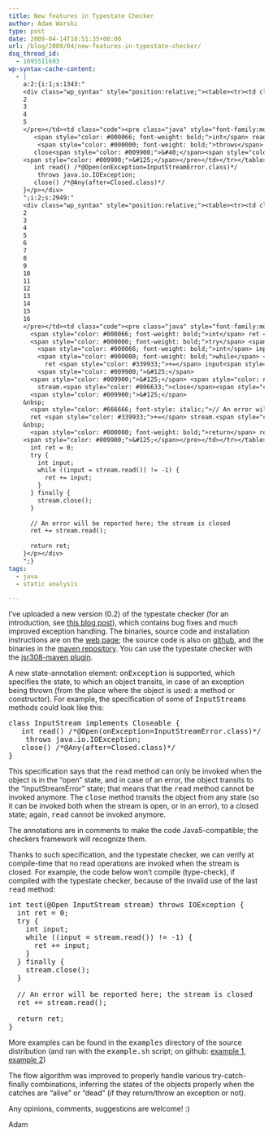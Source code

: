 ```yaml
---
title: New features in Typestate Checker
author: Adam Warski
type: post
date: 2009-04-14T18:51:35+00:00
url: /blog/2009/04/new-features-in-typestate-checker/
dsq_thread_id:
  - 1095511693
wp-syntax-cache-content:
  - |
    a:2:{i:1;s:1343:"
    <div class="wp_syntax" style="position:relative;"><table><tr><td class="line_numbers"><pre>1
    2
    3
    4
    5
    </pre></td><td class="code"><pre class="java" style="font-family:monospace;"><span style="color: #000000; font-weight: bold;">class</span> <span style="color: #003399;">InputStream</span> <span style="color: #000000; font-weight: bold;">implements</span> Closeable <span style="color: #009900;">&#123;</span>
       <span style="color: #000066; font-weight: bold;">int</span> read<span style="color: #009900;">&#40;</span><span style="color: #009900;">&#41;</span> <span style="color: #666666; font-style: italic;">/*@Open(onException=InputStreamError.class)*/</span> 
        <span style="color: #000000; font-weight: bold;">throws</span> java.<span style="color: #006633;">io</span>.<span style="color: #003399;">IOException</span><span style="color: #339933;">;</span>
       close<span style="color: #009900;">&#40;</span><span style="color: #009900;">&#41;</span> <span style="color: #666666; font-style: italic;">/*@Any(after=Closed.class)*/</span>
    <span style="color: #009900;">&#125;</span></pre></td></tr></table><p class="theCode" style="display:none;">class InputStream implements Closeable {
       int read() /*@Open(onException=InputStreamError.class)*/ 
        throws java.io.IOException;
       close() /*@Any(after=Closed.class)*/
    }</p></div>
    ";i:2;s:2949:"
    <div class="wp_syntax" style="position:relative;"><table><tr><td class="line_numbers"><pre>1
    2
    3
    4
    5
    6
    7
    8
    9
    10
    11
    12
    13
    14
    15
    16
    </pre></td><td class="code"><pre class="java" style="font-family:monospace;"><span style="color: #000066; font-weight: bold;">int</span> test<span style="color: #009900;">&#40;</span>@Open <span style="color: #003399;">InputStream</span> stream<span style="color: #009900;">&#41;</span> <span style="color: #000000; font-weight: bold;">throws</span> <span style="color: #003399;">IOException</span> <span style="color: #009900;">&#123;</span>
      <span style="color: #000066; font-weight: bold;">int</span> ret <span style="color: #339933;">=</span> <span style="color: #cc66cc;">0</span><span style="color: #339933;">;</span>
      <span style="color: #000000; font-weight: bold;">try</span> <span style="color: #009900;">&#123;</span>
        <span style="color: #000066; font-weight: bold;">int</span> input<span style="color: #339933;">;</span>
        <span style="color: #000000; font-weight: bold;">while</span> <span style="color: #009900;">&#40;</span><span style="color: #009900;">&#40;</span>input <span style="color: #339933;">=</span> stream.<span style="color: #006633;">read</span><span style="color: #009900;">&#40;</span><span style="color: #009900;">&#41;</span><span style="color: #009900;">&#41;</span> <span style="color: #339933;">!=</span> <span style="color: #339933;">-</span><span style="color: #cc66cc;">1</span><span style="color: #009900;">&#41;</span> <span style="color: #009900;">&#123;</span>
          ret <span style="color: #339933;">+=</span> input<span style="color: #339933;">;</span>
        <span style="color: #009900;">&#125;</span>
      <span style="color: #009900;">&#125;</span> <span style="color: #000000; font-weight: bold;">finally</span> <span style="color: #009900;">&#123;</span>
        stream.<span style="color: #006633;">close</span><span style="color: #009900;">&#40;</span><span style="color: #009900;">&#41;</span><span style="color: #339933;">;</span>
      <span style="color: #009900;">&#125;</span>
    &nbsp;
      <span style="color: #666666; font-style: italic;">// An error will be reported here; the stream is closed</span>
      ret <span style="color: #339933;">+=</span> stream.<span style="color: #006633;">read</span><span style="color: #009900;">&#40;</span><span style="color: #009900;">&#41;</span><span style="color: #339933;">;</span>
    &nbsp;
      <span style="color: #000000; font-weight: bold;">return</span> ret<span style="color: #339933;">;</span>
    <span style="color: #009900;">&#125;</span></pre></td></tr></table><p class="theCode" style="display:none;">int test(@Open InputStream stream) throws IOException {
      int ret = 0;
      try {
        int input;
        while ((input = stream.read()) != -1) {
          ret += input;
        }
      } finally {
        stream.close();
      }
    
      // An error will be reported here; the stream is closed
      ret += stream.read();
    
      return ret;
    }</p></div>
    ";}
tags:
  - java
  - static analysis

---
```

I&#8217;ve uploaded a new version (0.2) of the typestate checker (for an introduction, see [this blog post][1]), which contains bug fixes and much improved exception handling. The binaries, source code and installation instructions are on the [web page][2]; the source code is also on [github][3], and the binaries in the [maven repository][4]. You can use the typestate checker with the [jsr308-maven plugin][5].

A new state-annotation element: <tt>onException</tt> is supported, which specifies the state, to which an object transits, in case of an exception being thrown (from the place where the object is used: a method or constructor). For example, the specification of some of <tt>InputStream</tt>s methods could look like this:

<pre lang="java" line="1">class InputStream implements Closeable {
   int read() /*@Open(onException=InputStreamError.class)*/ 
    throws java.io.IOException;
   close() /*@Any(after=Closed.class)*/
}
</pre>

This specification says that the <tt>read</tt> method can only be invoked when the object is in the &#8220;open&#8221; state, and in case of an error, the object transits to the &#8220;inputStreamError&#8221; state; that means that the <tt>read</tt> method cannot be invoked anymore. The <tt>close</tt> method transits the object from any state (so it can be invoked both when the stream is open, or in an error), to a closed state; again, <tt>read</tt> cannot be invoked anymore.

The annotations are in comments to make the code Java5-compatible; the checkers framework will recognize them.

Thanks to such specification, and the typestate checker, we can verify at compile-time that no read operations are invoked when the stream is closed. For example, the code below won&#8217;t compile (type-check), if compiled with the typestate checker, because of the invalid use of the last <tt>read</tt> method:

<pre lang="java" line="1">int test(@Open InputStream stream) throws IOException {
  int ret = 0;
  try {
    int input;
    while ((input = stream.read()) != -1) {
      ret += input;
    }
  } finally {
    stream.close();
  }

  // An error will be reported here; the stream is closed
  ret += stream.read();

  return ret;
}
</pre>

More examples can be found in the <tt>examples</tt> directory of the source distribution (and ran with the <tt>example.sh</tt> script; on github: [example 1][6], [example 2][7])

The flow algorithm was improved to properly handle various try-catch-finally combinations, inferring the states of the objects properly when the catches are &#8220;alive&#8221; or &#8220;dead&#8221; (if they return/throw an exception or not).

Any opinions, comments, suggestions are welcome! :)

Adam

 [1]: http://www.warski.org/blog/?p=37
 [2]: http://www.warski.org/typestate.html
 [3]: http://github.com/adamw/jsr308-typestate-checker/tree/master
 [4]: http://repository.mamut.net.pl/content/repositories/releases/mamut/net/pl/typestate-checker/0.2/
 [5]: http://www.warski.org/blog/?p=58
 [6]: http://github.com/adamw/jsr308-typestate-checker/blob/80894c97ce345bf833a7df6fb9079ec66d7f0c89/example/src/checkers/typestate/ioexample/Example1.java
 [7]: http://github.com/adamw/jsr308-typestate-checker/blob/80894c97ce345bf833a7df6fb9079ec66d7f0c89/example/src/checkers/typestate/ioexample/Example2.java
